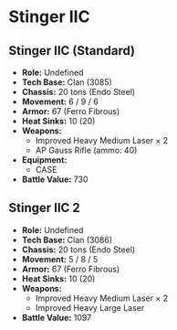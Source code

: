 # Stinger IIC
## Stinger IIC (Standard)
- **Role:** Undefined
- **Tech Base:** Clan (3085)
- **Chassis:** 20 tons (Endo Steel)
- **Movement:** 6 / 9 / 6
- **Armor:** 67 (Ferro Fibrous)
- **Heat Sinks:** 10 (20)
- **Weapons:**
  - Improved Heavy Medium Laser × 2
  - AP Gauss Rifle (ammo: 40)
- **Equipment:**
  - CASE
- **Battle Value:** 730

## Stinger IIC 2
- **Role:** Undefined
- **Tech Base:** Clan (3086)
- **Chassis:** 20 tons (Endo Steel)
- **Movement:** 5 / 8 / 5
- **Armor:** 67 (Ferro Fibrous)
- **Heat Sinks:** 10 (20)
- **Weapons:**
  - Improved Heavy Medium Laser × 2
  - Improved Heavy Large Laser
- **Battle Value:** 1097

